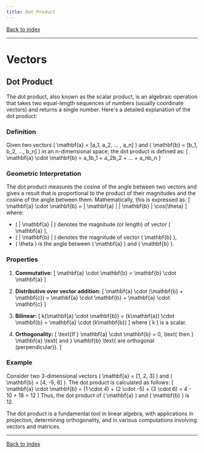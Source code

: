 ```yaml
---
title: Dot Product
---
```


[Back to index](index.html)

---
# Vectors
## Dot Product

The dot product, also known as the scalar product, is an algebraic operation that takes two equal-length sequences of numbers (usually coordinate vectors) and returns a single number. Here's a detailed explanation of the dot product:

### Definition
Given two vectors \( \mathbf{a} = [a_1, a_2, ... , a_n] \) and \( \mathbf{b} = [b_1, b_2, ..., b_n] \) in an n-dimensional space, the dot product is defined as:
\[ \mathbf{a} \cdot \mathbf{b} = a_1b_1 + a_2b_2 + ... + a_nb_n \]

### Geometric Interpretation
The dot product measures the cosine of the angle between two vectors and gives a result that is proportional to the product of their magnitudes and the cosine of the angle between them. Mathematically, this is expressed as:
\[ \mathbf{a} \cdot \mathbf{b} = \| \mathbf{a} \| \| \mathbf{b} \| \cos(\theta) \]
where:
- \( \| \mathbf{a} \| \) denotes the magnitude (or length) of vector \( \mathbf{a} \),
- \( \| \mathbf{b} \| \) denotes the magnitude of vector \( \mathbf{b} \),
- \( \theta \) is the angle between \( \mathbf{a} \) and \( \mathbf{b} \).

### Properties
1. **Commutative:**
   \[ \mathbf{a} \cdot \mathbf{b} = \mathbf{b} \cdot \mathbf{a} \]
   
2. **Distributive over vector addition:**
   \[ \mathbf{a} \cdot (\mathbf{b} + \mathbf{c}) = \mathbf{a} \cdot \mathbf{b} + \mathbf{a} \cdot \mathbf{c} \]
   
3. **Bilinear:**
   \[ k(\mathbf{a} \cdot \mathbf{b}) = (k\mathbf{a}) \cdot \mathbf{b} = \mathbf{a} \cdot (k\mathbf{b}) \]
   where \( k \) is a scalar.

4. **Orthogonality:**
   \[ \text{If } \mathbf{a} \cdot \mathbf{b} = 0, \text{ then } \mathbf{a} \text{ and } \mathbf{b} \text{ are orthogonal (perpendicular)}. \]
   
### Example
Consider two 3-dimensional vectors \( \mathbf{a} = [1, 2, 3] \) and \( \mathbf{b} = [4, -5, 6] \). The dot product is calculated as follows:
\[
\mathbf{a} \cdot \mathbf{b} = (1 \cdot 4) + (2 \cdot -5) + (3 \cdot 6)
= 4 - 10 + 18
= 12
\]
Thus, the dot product of \( \mathbf{a} \) and \( \mathbf{b} \) is 12.

The dot product is a fundamental tool in linear algebra, with applications in projection, determining orthogonality, and in various computations involving vectors and matrices.

---
[Back to index](index.html)
